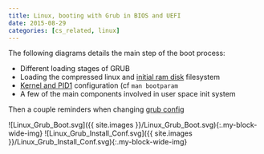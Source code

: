 ```yaml
---
title: Linux, booting with Grub in BIOS and UEFI
date: 2015-08-29
categories: [cs_related, linux]
---
```


The following diagrams details the main step of the boot process:

* Different loading stages of GRUB
* Loading the compressed linux and [initial ram disk][3] filesystem
* [Kernel and PID1][2] configuration (cf `man bootparam`
* A few of the main components involved in user space init system

Then a couple reminders when changing [grub config][1]

![Linux_Grub_Boot.svg]({{ site.images }}/Linux_Grub_Boot.svg){:.my-block-wide-img}
![Linux_Grub_Install_Conf.svg]({{ site.images }}/Linux_Grub_Install_Conf.svg){:.my-block-wide-img}

[1]: http://www.gnu.org/software/grub/manual/grub.html#Simple-configuration
[2]: https://www.kernel.org/doc/Documentation/kernel-parameters.txt
[3]: https://www.kernel.org/doc/Documentation/filesystems/ramfs-rootfs-initramfs.txt
